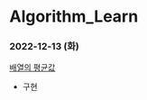# Algorithm_Learn
### 2022-12-13 (화)
[배열의 평균값](https://school.programmers.co.kr/learn/courses/30/lessons/120817)
- 구현
